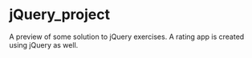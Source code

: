 # jQuery_project
A preview of some solution to jQuery exercises.
A rating app is created using jQuery as well.
